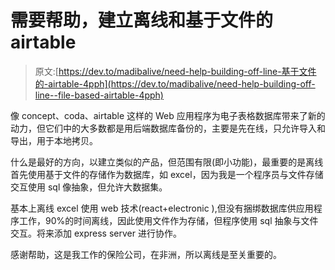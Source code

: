 # 需要帮助，建立离线和基于文件的 airtable

> 原文:[https://dev.to/madibalive/need-help-building-off-line-基于文件的-airtable-4pph](https://dev.to/madibalive/need-help-building-off-line--file-based-airtable-4pph)

像 concept、coda、airtable 这样的 Web 应用程序为电子表格数据库带来了新的动力，但它们中的大多数都是用后端数据库备份的，主要是先在线，只允许导入和导出，用于本地拷贝。

什么是最好的方向，以建立类似的产品，但范围有限(即小功能)，最重要的是离线首先使用基于文件的存储作为数据库，如 excel，因为我是一个程序员与文件存储交互使用 sql 像抽象，但允许大数据集。

基本上离线 excel 使用 web 技术(react+electronic ),但没有捆绑数据库供应用程序工作，90%的时间离线，因此使用文件作为存储，但程序使用 sql 抽象与文件交互。将来添加 express server 进行协作。

感谢帮助，这是我工作的保险公司，在非洲，所以离线是至关重要的。